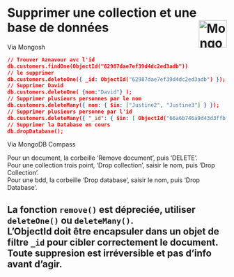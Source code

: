 # **Supprimer une collection et une base de données** <a href="../../"> <img src="https://github.com/MiKL5/devWeb/raw/master/Assets/Images/mongodb-ar21.svg" alt="MongoDB" align="right" height="64px"> </a>
Via Mongosh
```json
// Trouver Aznavour avc l'id
db.customers.findOne(ObjectId("62987dae7ef39d4dc2ed3adb"))
// le supprimer
db.customers.deleteOne({ _id: ObjectId("62987dae7ef39d4dc2ed3adb") });
// Supprimer David
db.customers.deleteOne( {nom:"David"} );
// Supprimer plusieurs personnes par le nom
db.customers.deleteMany({ nom: { $in: ["Justine2", "Justine3"] } });
// Supprimer plusieurs personne par l'id
db.customers.deleteMany({ "_id": { $in: [ ObjectId("66a6b746a9d43d3ffbf2a193"), ObjectId("66a6b746a9d43d3ffbf2a195"), ObjectId("66a6b746a9d43d3ffbf2a197"), ObjectId("66a6b746a9d43d3ffbf2a199") ] } } );
// Supprimer la Database en cours
db.dropDatabase();
```
Via MongoDB Compass  

Pour un document, la corbeille ‘Remove document’, puis ‘DELETE’.  
Pour une collection trois point, ‘Drop collection’, saisir le nom, puis ‘Drop Collection’.  
Pour une bdd, la corbeille ‘Drop database’, saisir le nom, puis ‘Drop Database’.

**La fonction `remove()` est dépreciée, utiliser `deleteOne()` ou `deleteMany()`.**  
L’ObjectId doit être encapsuler dans un objet de filtre `_id` pour cibler correctement le document.  
Toute suppresion est irréversible et pas d’info avant d’agir.
---